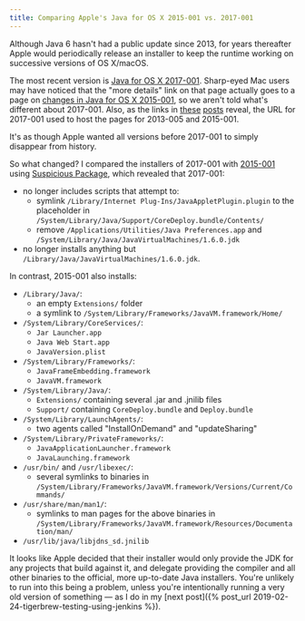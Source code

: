 ```yaml
---
title: Comparing Apple's Java for OS X 2015-001 vs. 2017-001
---
```


Although Java 6 hasn't had a public update since 2013, for years thereafter Apple would periodically release an installer to keep the runtime working on successive versions of OS X/macOS.

The most recent version is [Java for OS X 2017-001](https://support.apple.com/kb/dl1572). Sharp-eyed Mac users may have noticed that the "more details" link on that page actually goes to a page on [changes in Java for OS X 2015-001](https://support.apple.com/kb/HT6133), so we aren't told what's different about 2017-001. Also, as the links in [these](https://tidbits.com/watchlist/java-for-os-x-2013-005-and-java-for-mac-os-x-10-6-update-17/) [posts](https://www.reddit.com/r/osx/comments/4rqwrn/java_for_os_x_2015001_what_is_it/) reveal, the URL for 2017-001 used to host the pages for 2013-005 and 2015-001.

It's as though Apple wanted all versions before 2017-001 to simply disappear from history.

So what changed? I compared the installers of 2017-001 with [2015-001](http://supportdownload.apple.com/download.info.apple.com/Apple_Support_Area/Apple_Software_Updates/Mac_OS_X/downloads/031-29055.20150831-0f779fb2-4bf4-11e5-a8d8-/javaforosx.dmg) using [Suspicious Package](https://www.mothersruin.com/software/SuspiciousPackage/), which revealed that 2017-001:

- no longer includes scripts that attempt to:
    - symlink `/Library/Internet Plug-Ins/JavaAppletPlugin.plugin` to the placeholder in `/System/Library/Java/Support/CoreDeploy.bundle/Contents/`
    - remove `/Applications/Utilities/Java Preferences.app` and `/System/Library/Java/JavaVirtualMachines/1.6.0.jdk`
- no longer installs anything but `/Library/Java/JavaVirtualMachines/1.6.0.jdk`.

In contrast, 2015-001 also installs:

- `/Library/Java/`:
    - an empty `Extensions/` folder
    - a symlink to `/System/Library/Frameworks/JavaVM.framework/Home/`
- `/System/Library/CoreServices/`:
    - `Jar Launcher.app`
    - `Java Web Start.app`
    - `JavaVersion.plist`
- `/System/Library/Frameworks/`:
    - `JavaFrameEmbedding.framework`
    - `JavaVM.framework`
- `/System/Library/Java/`:
    - `Extensions/` containing several .jar and .jnilib files
    - `Support/` containing `CoreDeploy.bundle` and `Deploy.bundle`
- `/System/Library/LaunchAgents/`:
    - two agents called "InstallOnDemand" and "updateSharing"
- `/System/Library/PrivateFrameworks/`:
    - `JavaApplicationLauncher.framework`
    - `JavaLaunching.framework`
- `/usr/bin/` and `/usr/libexec/`:
    - several symlinks to binaries in `/System/Library/Frameworks/JavaVM.framework/Versions/Current/Commands/`
- `/usr/share/man/man1/`:
    - symlinks to man pages for the above binaries in `/System/Library/Frameworks/JavaVM.framework/Resources/Documentation/man/`
- `/usr/lib/java/libjdns_sd.jnilib`

It looks like Apple decided that their installer would only provide the JDK for any projects that build against it, and delegate providing the compiler and all other binaries to the official, more up-to-date Java installers. You're unlikely to run into this being a problem, unless you're intentionally running a very old version of something — as I do in my [next post]({% post_url 2019-02-24-tigerbrew-testing-using-jenkins %}).

